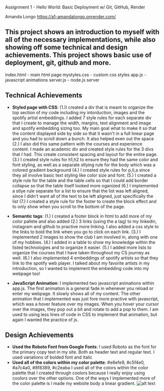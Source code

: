 Assignment 1 - Hello World: Basic Deployment w/ Git, GitHub, Render

Amanda Longo
https://a1-amandalongo.onrender.com/

This project shows an introduction to myself with all of the necessary implementations, while also showing off some technical and design achievements. This project shows basic use of deployment, git, github and more. 
---------------------------
index.html - main html page
mystyles.css - custom css styles
app.js - javascript animations
server.js - node.js server

## Technical Achievements
- **Styled page with CSS**: (1.)I created a div that is meant to organize the top section of my code including my intorduction, images and the spotify artist embeddings. I added 7 style rules for each separate div that I create to manage the width, margins, text alignment and image and spotify embedding sizing too. My main goal what to make it so that the content displayed side by side so that it wasn't in a full linear page and you had to scroll down a bunch. It also helped even out the space (2.) I also did this same pattern with the courses and experience content. I made an academic div and created style rules for the 3 divs that I had. This create consistent spacing and layout for the entire page. (3.) I created style rules for h1,h2 to ensure they had the same color and font styling, as well as a separate stlying rule for the body which was a colored gradient background (4.) I created style rules for p,li,a since they all involve basic text styling like color size and font. (5.) I created a style rule for the table and the table cells so that I could add border collapse so that the table itself looked more oganized (6.) I implemented a stlye rule separate for a list to ensure that the list was left aligned, since I didn't want all of the text to be left aligned, just specifically the list (7.) I created a style rule for the footer to create the block effect and to only show when you scroll to the bottom of the page. 

- **Semantic tags**: (1.) I created a footer block in html to add more of my color pallete and also added (2.) 3 links (using the a tag) to my linkedin, instagram and github to practive more linking. I also added a css style to the links to bold the link when you go to click on each link. (3.) I implemented 2 images to show the club I am involved in, along with one of my hobbies. (4.) I added in a table to show my knowledge within the listed technologies and to organize it easier. (5.) I added more lists to organize the courses that I have taken throughout my CS journey as well. (6.) I also implemented 4 embeddings of spotify artists so that they link to the spotify web player. I talked about my favorite artists in my introduction, so I wanted to implement the embedding code into my webpage too!
- **JavaScript Animation**: I implemented two javascript animations within app.js. The first animation is a general fade in whenever you reload or enter my webpage. It slowly shows all of my content. The other animation that I implemented was just fore more practive with javascript, which was a hover feature over my images. When you hover your cursor over the images, they pop out a bit and rotate to add a pop to them. I am used to using less lines of code in CSS to implement that animation, but again I wanted the practice of js. 

## Design Achievements
- **Used the Roboto Font from Google Fonts**: I used Roboto as the font for the primary copy text in my site. Both as header text and regular text. I used variations of bolded font and italic 
- **Used all of the colors within my color palette**: #e6efe9, #c5f4e0, #a7c4a0, #8f8389, #c2eaba I used all of the colors within the color palette that I created through coolors because I really enjoy using coolors over the other options. One of the ways I implemented more of the color palette is I made my website body a linear gradient. 
![alt text](vscode-file://vscode-app/Users/amandalongo/Desktop/webware/a1-gettingstarted-a25/colorpallete.png)